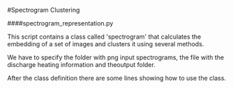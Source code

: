 #Spectrogram Clustering

####spectrogram_representation.py

This script contains a class called 'spectrogram' that calculates the embedding of a set of images and clusters it using several methods.

We have to specify the folder with png input spectrograms, the file with the discharge heating information and theoutput folder.

After the class definition there are some lines showing how to use the class.